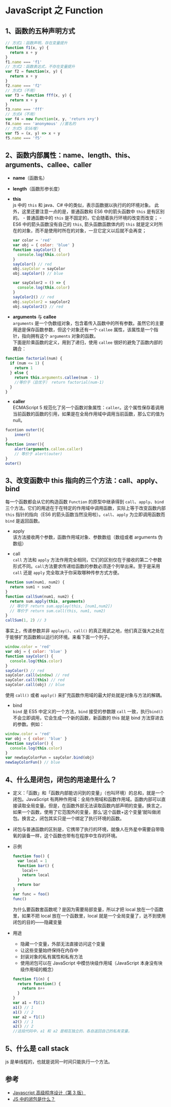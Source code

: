 # JavaScript 之 Function

## 1、函数的五种声明方式

```js
// 方式1：函数声明，存在变量提升
function f1(x, y) {
  return x + y
}
f1.name === 'f1'
// 方式2：函数表达式，不存在变量提升
var f2 = function(x, y) {
  return x + y
}
f2.name === 'f2'
// 方式3（不用）
var f3 = function fff(x, y) {
  return x + y
}
f3.name === 'fff'
// 方式4（不用）
var f4 = new Function(x, y, 'return x+y')
f4.name === 'anonymous' //匿名的
// 方式5（ES6增）
var f5 = (x, y) => x + y
f5.name === 'f5'
```

## 2、函数内部属性：name、length、this、arguments、callee、caller

- **name**（函数名）
- **length**（函数形参长度）
- **this**  
  js 中的 `this` 和 java、C# 中的类似，表示函数据以执行的的环境对象。
  此外，这里还要注意一点的是，普通函数和 ES6 中的箭头函数中 `this` 是有区别的。 - 普通函数中的 `this` 是不固定的，它会随着执行环境的改变而改变； - ES6 中的箭头函数没有自己的 `this`, 箭头函数函数体内的 `this` 就是定义时所在的对象，而不是使用时所在的对象，一旦它定义以后就不会再变；

  ```js
  var color = 'red'
  var obj = { color: 'blue' }
  function sayColor() {
    console.log(this.color)
  }
  sayColor() // red
  obj.sayColor = sayColor
  obj.sayColor() // blue

  var sayColor2 = () => {
    console.log(this.color)
  }
  sayColor2() // red
  obj.sayColor2 = sayColor2
  obj.sayColor2() // red
  ```

- **arguments** 与 **callee**  
  `arguments` 是一个伪数组对象，包含着传入函数中的所有参数。虽然它的主要用途是保存函数参数，但这个对象还有一个 `callee` 属性，该属性是一个指针，指向拥有这个 `arguments` 对象的函数。  
  下面是阶乘函数的定义，用到了递归，使用 `callee` 很好的避免了函数内部的耦合：

```js
function factorial(num) {
  if (num <= 1) {
    return 1
  } else {
    return this.arguments.callee(num - 1)
    //等价于（且优于） return factorial(num-1)
  }
}
```

- **caller**  
  ECMAScript 5 规范化了另一个函数对象属性：`caller`。这个属性保存着调用当前函数的函数的引用，如果是在全局作用域中调用当前函数，那么它的值为 null。

```js
fucntion outer(){
    inner()
}
function inner(){
    alert(arguments.callee.caller)
    // 等价于 alert(outer)
}
outer()
```

## 3、改变函数中 this 指向的三个方法：call、apply、bind

每一个函数都会从它的构造函数 `Function` 的原型中继承得到 `call`、`apply`、`bind` 三个方法。它们的用途在于在特定的作用域中调用函数，实际上等于改变函数内部 `this` 指针的指向（ES6 的箭头函数当然没用啦）。`call`、`apply` 为立即调用函数而 `bind` 是返回函数。

- apply  
  该方法接收两个参数，函数作用域对象、参数数组（数组或者 arguments 伪数组）

- call  
  `call` 方法和 `apply` 方法作用完全相同，它们的区别仅在于接收的第二个参数形式不同。`call`方法要求传递给函数的参数必须逐个列举出来。至于是采用 `call` 还是 `apply` 完全取决于你采取哪种传参方式方便。

```js
function sum(num1, num2) {
  return sum1 + sum2
}
function callSum(num1, num2) {
  return sum.apply(this, arguments)
  // 等价于 return sum.applay(this, [num1,num2])
  // 等价于 return sum.call(this, num1, num2)
}
callSum(1, 2) // 3
```

事实上，传递参数并非 `applay()`、`call()` 的真正用武之地，他们真正强大之处在于能够扩充函数赖以运行的环境。来看下面一个列子。

```js
window.color = 'red'
var obj = { color: 'blue' }
function sayColor() {
  console.log(this.color)
}
sayColor() // red
sayColor.call(window) // red
sayColor.call(this) // red
sayColor.call(obj) // blue
```

使用 `call()` 或者 `apply()` 来扩充函数作用域的最大好处就是对象与方法的解耦。

- bind  
  `bind` 是 ES5 中定义的一个方法，`bind` 接受的参数跟 `call` 一致，执行`bind()`不会立即调用，它会生成一个新的函数，新函数的 this 就是 bind 方法穿进去的参数。例如：

```js
window.color = 'red'
var obj = { color: 'blue' }
function sayColor() {
  console.log(this.color)
}
var newSayColorFun = sayColor.bind(obj)
newSayColorFun() // blue
```

## 4、什么是闭包，闭包的用途是什么？

- 定义：「函数」和「函数内部能访问到的变量」（也叫环境）的总和，就是一个闭包。JavaScript 有两种作用域：全局作用域和函数作用域。函数内部可以直接读取全局变量。但是，在函数外部无法读取函数内部声明的变量。换言之，如果一个函数，使用了它范围外的变量，那么‘这个函数+这个变量’就叫做闭包。换言之，闭包其实只是一个绑定了执行环境的函数。
- 闭包与普通函数的区别是，它携带了执行的环境，就像人在外星中需要自带吸氧的装备一样，这个函数也带有在程序中生存的环境。

- 示例
  ```js
  function foo() {
    var local = 1
    function bar() {
      local++
      return local
    }
    return bar
  }
  var func = foo()
  func()
  ```
  为什么要函数套函数呢？是因为需要局部变量，所以才把 local 放在一个函数里，如果不把 local 放在一个函数里，local 就是一个全局变量了，达不到使用闭包的目的——隐藏变量
- 用途
  - 隐藏一个变量，外部无法直接访问这个变量
  - 让这些变量始终保持在内存中
  - 封装对象的私有属性和私有方法
  - 使用闭包可以在 JavaScript 中模仿块级作用域（JavaScript 本身没有块级作用域的概念）
  ```js
  function f1(n) {
    return function() {
      return n++
    }
  }
  var a1 = f1(1)
  a1() // 1
  a1() // 2
  var a2 = f1(1)
  a2() // 1
  a2() // 2
  //这段代码中，a1 和 a2 是相互独立的，各自返回自己的私有变量。
  ```

## 5、什么是 call stack

js 是单线程的，也就是说同一时间只能执行一个方法。

## 参考

- [Javascript 高级程序设计（第 3 版）](<javascript:void(0)>)
- [JS 中的闭包是什么？](https://segmentfault.com/a/1190000012785212)
